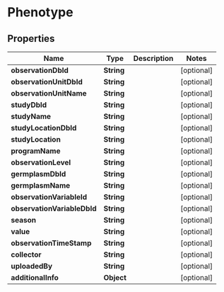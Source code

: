 
# Phenotype

## Properties
Name | Type | Description | Notes
------------ | ------------- | ------------- | -------------
**observationDbId** | **String** |  |  [optional]
**observationUnitDbId** | **String** |  |  [optional]
**observationUnitName** | **String** |  |  [optional]
**studyDbId** | **String** |  |  [optional]
**studyName** | **String** |  |  [optional]
**studyLocationDbId** | **String** |  |  [optional]
**studyLocation** | **String** |  |  [optional]
**programName** | **String** |  |  [optional]
**observationLevel** | **String** |  |  [optional]
**germplasmDbId** | **String** |  |  [optional]
**germplasmName** | **String** |  |  [optional]
**observationVariableId** | **String** |  |  [optional]
**observationVariableDbId** | **String** |  |  [optional]
**season** | **String** |  |  [optional]
**value** | **String** |  |  [optional]
**observationTimeStamp** | **String** |  |  [optional]
**collector** | **String** |  |  [optional]
**uploadedBy** | **String** |  |  [optional]
**additionalInfo** | **Object** |  |  [optional]



